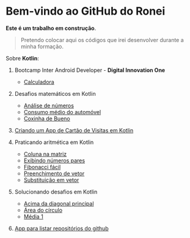 # Bem-vindo ao GitHub do Ronei

**Este é um trabalho em construção**.

> Pretendo colocar aqui os códigos que irei desenvolver durante a minha formação.

Sobre **Kotlin**:

1. Bootcamp Inter Android Developer - **Digital Innovation One** 
   - [Calculadora](/IntroducaoAoKotlin)

2. Desafios matemáticos em Kotlin
	- [Análise de números](/DesafiosMatematicosEmKotlin)
	- [Consumo médio do automóvel](/DesafiosMatematicosEmKotlin)
	- [Coxinha de Bueno](/DesafiosMatematicosEmKotlin)

3. [Criando um App de Cartão de Visitas em Kotlin](/BusinessCard)

4. Praticando aritmética em Kotlin
	- [Coluna na matriz](/PraticandoAritméticaEmKotlin)
	- [Exibindo números pares](/PraticandoAritméticaEmKotlin)
	- [Fibonacci fácil](/PraticandoAritméticaEmKotlin)
	- [Preenchimento de vetor](/PraticandoAritméticaEmKotlin)
	- [Substituição em vetor](/PraticandoAritméticaEmKotlin)

5. Solucionando desafios em Kotlin
	- [Acima da diagonal principal](/SolucionandoDesafiosEmKotlin)
	- [Área do círculo](/SolucionandoDesafiosEmKotlin)
	- [Média 1](/SolucionandoDesafiosEmKotlin)

6. [App para listar repositórios do github](/AppRepositories)

